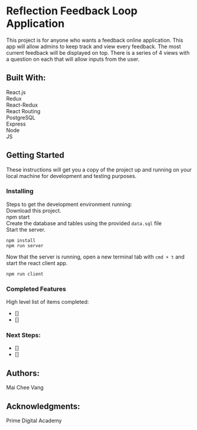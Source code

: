 # Reflection Feedback Loop Application <br>
This project is for anyone who wants a feedback online application. This app will allow admins to keep track and view every feedback. The most current feedback will be displayed on top. There is a series of 4 views with a question on each that will allow inputs from the user.  <br>

## Built With: <br>
React.js <br>
Redux <br>
React-Redux <br>
React Routing <br>
PostgreSQL <br>
Express <br>
Node <br>
JS <br>

## Getting Started <br>
These instructions will get you a copy of the project up and running on your local machine for development and testing purposes. <br>

### Installing <br>
Steps to get the development environment running: <br>
Download this project. <br>
npm start <br>
Create the database and tables using the provided `data.sql` file <br>
Start the server. <br>
```
npm install
npm run server
```
Now that the server is running, open a new terminal tab with `cmd + t` and start the react client app.
```
npm run client
```

### Completed Features <br>
High level list of items completed: <br>
- [] <br>
- [] <br>

### Next Steps: <br>
- [] <br>
- [] <br>

## Authors: <br>
Mai Chee Vang <br>

## Acknowledgments: <br>
Prime Digital Academy